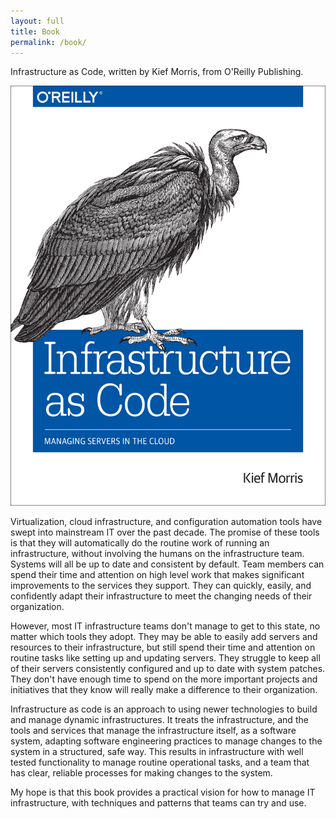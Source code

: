```yaml
---
layout: full
title: Book
permalink: /book/
---
```


<p>
<span class="booktitle">Infrastructure as Code</span>, written by Kief Morris, from O'Reilly Publishing.
</p>

[<img class="showcase"
  title="Infrastructure as Code book cover"
  src="/images/infrastructure_as_code_medium.png"
  alt="Book cover" width="512" height="672"
  />](http://shop.oreilly.com/product/0636920039297.do)

<p>
Virtualization, cloud infrastructure, and configuration automation tools have swept into mainstream IT over the past decade. The promise of these tools is that they will automatically do the routine work of running an infrastructure, without involving the humans on the infrastructure team. Systems will all be up to date and consistent by default. Team members can spend their time and attention on high level work that makes significant improvements to the services they support. They can quickly, easily, and confidently adapt their infrastructure to meet the changing needs of their organization.
</p>

<p>
However, most IT infrastructure teams don't manage to get to this state, no matter which tools they adopt. They may be able to easily add servers and resources to their infrastructure, but still spend their time and attention on routine tasks like setting up and updating servers. They struggle to keep all of their servers consistently configured and up to date with system patches. They don't have enough time to spend on the more important projects and initiatives that they know will really make a difference to their organization.
</p>

<p>
Infrastructure as code is an approach to using newer technologies to build and manage dynamic infrastructures. It treats the infrastructure, and the tools and services that manage the infrastructure itself, as a software system, adapting software engineering practices to manage changes to the system in a structured, safe way. This results in infrastructure with well tested functionality to manage routine operational tasks, and a team that has clear, reliable processes for making changes to the system.
</p>

<p>
My hope is that this book provides a practical vision for how to manage IT infrastructure, with techniques and patterns that teams can try and use.
</p>

